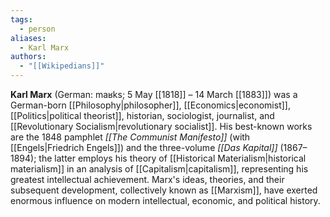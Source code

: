 ```yaml
---
tags:
  - person
aliases:
  - Karl Marx
authors:
  - "[[Wikipedians]]"
---
```


**Karl Marx** (German: maʁks; 5 May [[1818]] – 14 March [[1883]]) was a German-born [[Philosophy|philosopher]], [[Economics|economist]], [[Politics|political theorist]], historian, sociologist, journalist, and [[Revolutionary Socialism|revolutionary socialist]]. His best-known works are the 1848 pamphlet _[[The Communist Manifesto]]_ (with [[Engels|Friedrich Engels]]) and the three-volume _[[Das Kapital]]_ (1867–1894); the latter employs his theory of [[Historical Materialism|historical materialism]] in an analysis of [[Capitalism|capitalism]], representing his greatest intellectual achievement. Marx's ideas, theories, and their subsequent development, collectively known as [[Marxism]], have exerted enormous influence on modern intellectual, economic, and political history.